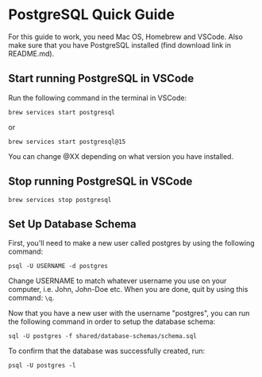 # PostgreSQL Quick Guide

For this guide to work, you need Mac OS, Homebrew and VSCode.
Also make sure that you have PostgreSQL installed (find download link in README.md).

## Start running PostgreSQL in VSCode

Run the following command in the terminal in VSCode:

`brew services start postgresql`

or

`brew services start postgresql@15`

You can change @XX depending on what version you have installed.

## Stop running PostgreSQL in VSCode

`brew services stop postgresql`

## Set Up Database Schema

First, you'll need to make a new user called postgres by using the following command:

`psql -U USERNAME -d postgres`

Change USERNAME to match whatever username you use on your computer, i.e. John, John-Doe etc.
When you are done, quit by using this command: `\q`.

Now that you have a new user with the username "postgres", you can run the following command in order to setup the database schema:

`sql -U postgres -f shared/database-schemas/schema.sql`

To confirm that the database was successfully created, run:

`psql -U postgres -l`
